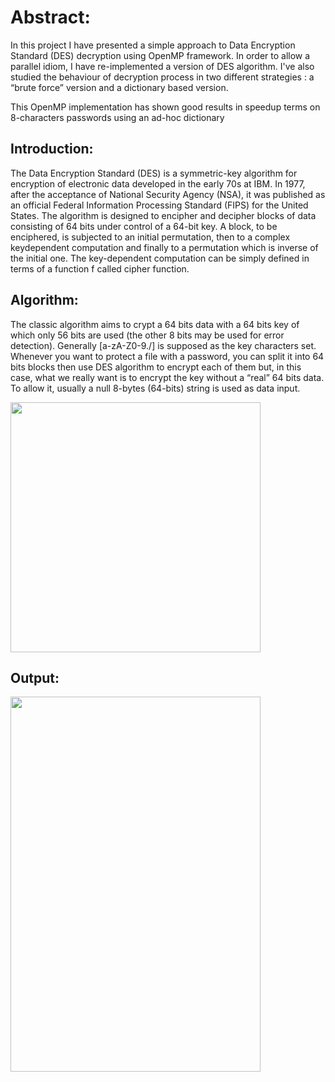 # Abstract:

In this project I have presented a simple approach to Data Encryption Standard
(DES) decryption using OpenMP framework. In order to allow a parallel
idiom, I have re-implemented a version of DES algorithm. I've also studied
the behaviour of decryption process in two different strategies : a “brute
force” version and a dictionary based version.

This OpenMP implementation has shown good results in speedup terms on
8-characters passwords using an ad-hoc dictionary

## Introduction: 
The Data Encryption Standard (DES) is a symmetric-key algorithm for
encryption of electronic data developed in the early 70s at IBM. In
1977, after the acceptance of National Security Agency (NSA), it was
published as an official Federal Information Processing Standard (FIPS)
for the United States.
The algorithm is designed to encipher and decipher blocks of data
consisting of 64 bits under control of a 64-bit key. A block, to be
enciphered, is subjected to an initial permutation, then to a complex keydependent computation and finally to a permutation which is inverse of the
initial one. The key-dependent computation can be simply defined in terms
of a function f called cipher function.

## Algorithm:
The classic algorithm aims to crypt a 64 bits data with a 64 bits key of
which only 56 bits are used (the other 8 bits may be used for error
detection). Generally [a-zA-Z0-9./] is supposed as the key characters set.
Whenever you want to protect a file with a password, you can split it into
64 bits blocks then use DES algorithm to encrypt each of them but, in this
case, what we really want is to encrypt the key without a “real” 64 bits
data. To allow it, usually a null 8-bytes (64-bits) string is used as data
input.

<img src = "https://www.tutorialspoint.com/cryptography/images/des_structure.jpg" height = "400" width = "400"></img>

## Output: 
<img src = "https://i.ibb.co/C0NVP9r/Screenshot-2021-05-11-at-3-44-19-AM.png" height = "600" width = "400"></img>
